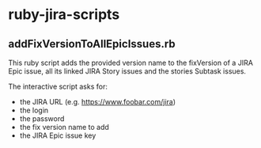 # ruby-jira-scripts

## addFixVersionToAllEpicIssues.rb

This ruby script adds the provided version name to the fixVersion of a JIRA Epic issue, all its linked JIRA Story issues and the stories Subtask issues.

The interactive script asks for:
* the JIRA URL (e.g. https://www.foobar.com/jira)
* the login
* the password
* the fix version name to add
* the JIRA Epic issue key
